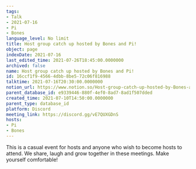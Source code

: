 ```yaml
---
tags:
- Talk
- 2021-07-16
- Pi
- Bones
language_level: No limit
title: Host group catch up hosted by Bones and Pi!
object: page
indexDate: 2021-07-16
last_edited_time: 2021-07-26T18:45:00.0000000
archived: false
name: Host group catch up hosted by Bones and Pi!
id: 16ccf1f9-4566-4dbb-8be5-72c06f816988
talktime: 2021-07-16T20:30:00.0000000
notion_url: https://www.notion.so/Host-group-catch-up-hosted-by-Bones-and-Pi-16ccf1f945664dbb8be572c06f816988
parent_database_id: e9339446-880f-4ef0-8ad7-8ad1f507dded
created_time: 2021-07-10T14:50:00.0000000
parent_type: database_id
platform: Discord
meeting_link: https://discord.gg/vE7QUXGDnS
hosts:
- Pi
- Bones
---
```


This is a casual event for hosts and anyone who wish to become hosts to attend.  We share, laugh and grow together in these meetings.  Make yourself comfortable!






